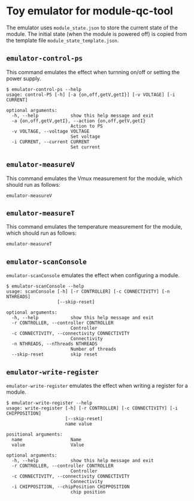 # Toy emulator for module-qc-tool

The emulator uses `module_state.json` to store the current state of the module.
The initial state (when the module is powered off) is copied from the template
file `module_state_template.json`.

## `emulator-control-ps`

This command emulates the effect when turnning on/off or setting the power
supply.

```
$ emulator-control-ps --help
usage: control-PS [-h] [-a {on,off,getV,getI}] [-v VOLTAGE] [-i CURRENT]

optional arguments:
  -h, --help            show this help message and exit
  -a {on,off,getV,getI}, --action {on,off,getV,getI}
                        Action to PS
  -v VOLTAGE, --voltage VOLTAGE
                        Set voltage
  -i CURRENT, --current CURRENT
                        Set current
```

## `emulator-measureV`

This command emulates the Vmux measurement for the module, which should run as
follows:

```
emulator-measureV
```

## `emulator-measureT`

This command emulates the temperature measurement for the module, which should
run as follows:

```
emulator-measureT
```

## `emulator-scanConsole`

`emulator-scanConsole` emulates the effect when configuring a module.

```
$ emulator-scanConsole --help
usage: scanConsole [-h] [-r CONTROLLER] [-c CONNECTIVITY] [-n NTHREADS]
                   [--skip-reset]

optional arguments:
  -h, --help            show this help message and exit
  -r CONTROLLER, --controller CONTROLLER
                        Controller
  -c CONNECTIVITY, --connectivity CONNECTIVITY
                        Connectivity
  -n NTHREADS, --nThreads NTHREADS
                        Number of threads
  --skip-reset          skip reset
```

## `emulator-write-register`

`emulator-write-register` emulates the effect when writing a register for a
module.

```
$ emulator-write-register --help
usage: write-register [-h] [-r CONTROLLER] [-c CONNECTIVITY] [-i CHIPPOSITION]
                      [--skip-reset]
                      name value

positional arguments:
  name                  Name
  value                 Value

optional arguments:
  -h, --help            show this help message and exit
  -r CONTROLLER, --controller CONTROLLER
                        Controller
  -c CONNECTIVITY, --connectivity CONNECTIVITY
                        Connectivity
  -i CHIPPOSITION, --chipPosition CHIPPOSITION
                        chip position
```

